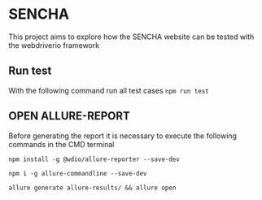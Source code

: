 # SENCHA
This project aims to explore how the SENCHA website can be tested with the webdriverio framework


## Run test
With the following command run all test cases
```npm run test```

## OPEN ALLURE-REPORT
Before generating the report it is necessary to execute the following commands in the CMD terminal

```npm install -g @wdio/allure-reporter --save-dev```

```npm i -g allure-commandline --save-dev```

```allure generate allure-results/ && allure open```
